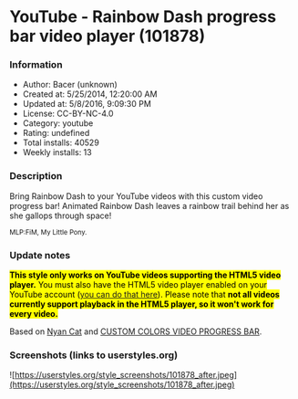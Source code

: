 # YouTube - Rainbow Dash progress bar video player (101878)

### Information
- Author: Bacer (unknown)
- Created at: 5/25/2014, 12:20:00 AM
- Updated at: 5/8/2016, 9:09:30 PM
- License: CC-BY-NC-4.0
- Category: youtube
- Rating: undefined
- Total installs: 40529
- Weekly installs: 13


### Description
Bring Rainbow Dash to your YouTube videos with this custom video progress bar! Animated Rainbow Dash leaves a rainbow trail behind her as she gallops through space! 

<small>MLP:FiM, My Little Pony.</small>

### Update notes
<mark><b>This style only works on YouTube videos supporting the HTML5 video player.</b> You must also have the HTML5 video player enabled on your YouTube account (<a href="http://www.youtube.com/html5">you can do that here</a>). Please note that <b>not all videos currently support playback in the HTML5 player, so it won't work for every video.</b></mark>

Based on <a href="http://userstyles.org/styles/95033/youtube-nyan-cat-progress-bar-video-player-theme">Nyan Cat</a> and <a href="https://userstyles.org/styles/95280/youtube-custom-colors-video-progress-bar">CUSTOM COLORS VIDEO PROGRESS BAR</a>.

### Screenshots (links to userstyles.org)
![https://userstyles.org/style_screenshots/101878_after.jpeg](https://userstyles.org/style_screenshots/101878_after.jpeg)


